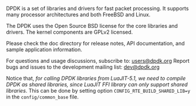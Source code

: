 DPDK is a set of libraries and drivers for fast packet processing.
It supports many processor architectures and both FreeBSD and Linux.

The DPDK uses the Open Source BSD license for the core libraries and
drivers. The kernel components are GPLv2 licensed.

Please check the doc directory for release notes,
API documentation, and sample application information.

For questions and usage discussions, subscribe to: users@dpdk.org
Report bugs and issues to the development mailing list: dev@dpdk.org

Notice that, *for calling DPDK libraries from LuaJIT-5.1, we need to compile DPDK as shared libraries, since LuaJIT FFI library can only support shared libraries*. This can be done by setting option ``CONFIG_RTE_BUILD_SHARED_LIB=y`` in the ``config/common_base`` file.
